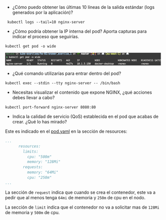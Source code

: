 
- ¿Cómo puedo obtener las últimas 10 líneas de la salida estándar (logs generados por la aplicación)?
```shell script
 kubectl logs --tail=10 nginx-server
```
- ¿Cómo podría obtener la IP interna del pod? Aporta capturas para indicar el proceso que seguirías.

```shell script
kubectl get pod -o wide
```
![IP interno](q1.png)

- ¿Qué comando utilizarías para entrar dentro del pod?
```shell script
kubectl exec --stdin --tty nginx-server -- /bin/bash
```
- Necesitas visualizar el contenido que expone NGINX, ¿qué acciones debes llevar a cabo?

```shell script
kubectl port-forward nginx-server 8080:80
```

- Indica la calidad de servicio (QoS) establecida en el pod que acabas de crear. ¿Qué lo has mirado?

Este es indicado en el [pod.yaml](pod.yaml) en la sección de resources:

```yaml
...
      resources:
        limits:
          cpu: "500m"
          memory: "128Mi"
        requests:
          memory: "64Mi"
          cpu: "250m"
...
```

La sección de `request` indica que cuando se crea el contenedor, este va a pedir que al menos tenga `64mi` de memoria y `250m` de cpu en el nodo.

La sección de `limit` indica que el contenedor no va a solicitar mas de `128Mi` de memoria y `500m` de cpu.